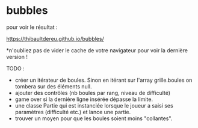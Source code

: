 # bubbles

pour voir le résultat :

https://thibaultdereu.github.io/bubbles/

*n'oubliez pas de vider le cache de votre navigateur pour voir la dernière version !


TODO : 
 - créer un itérateur de boules. Sinon en itérant sur l'array grille.boules on tombera sur des éléments null.
 - ajouter des contrôles (nb boules par rang, niveau de difficulté)
 - game over si la dernière ligne insérée dépasse la limite.
 - une classe Partie qui est instanciée lorsque le joueur a saisi
 ses paramètres (difficulté etc.) et lance une partie.
 - trouver un moyen pour que les boules soient moins "collantes".